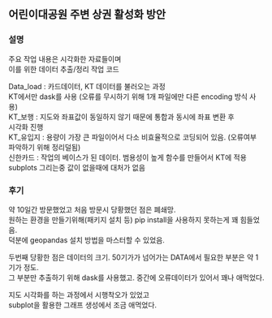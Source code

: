 ## 어린이대공원 주변 상권 활성화 방안

### 설명
주요 작업 내용은 시각화한 자료들이며  
이를 위한 데이터 추출/정리 작업 코드  

Data_load : 카드데이터, KT 데이터를 불러오는 과정  
            KT에서만 dask를 사용 (오류를 무시하기 위해 1개 파일에만 다른 encoding 방식 사용)  
KT_보행 : 지도와 좌표값이 동일하지 않기 때문에 통합과 동시에 좌표 변환 후  
         시각화 진행  
KT_유입지 : 용량이 가장 큰 파일이어서 다소 비효율적으로 코딩되어 있음. (오류여부 파악하기 위해 정리덜됨)  
신한카드 : 작업의 베이스가 된 데이터. 범용성이 높게 함수를 만들어서 KT에 적용  
          subplots 그리는중 값이 없을때에 대처가 없음  


### 후기
약 10일간 방문했었고 처음 방문시 당황했던 점은 폐쇄망.  
원하는 환경을 만들기위해(패키지 설치 등) pip install을 사용하지 못하는게 꽤 힘들었음.  
덕분에 geopandas 설치 방법을 마스터할 수 있었음.  

두번째 당황한 점은 데이터의 크기. 50기가가 넘어가는 DATA에서 필요한 부분은 약 1기가 정도.  
그 부분만 추출하기 위해 dask를 사용했고. 중간에 오류데이터가 있어서 꽤나 애먹었다.  

지도 시각화를 하는 과정에서 시행착오가 있었고  
subplot을 활용한 그래프 생성에서 조금 애먹었다.  

